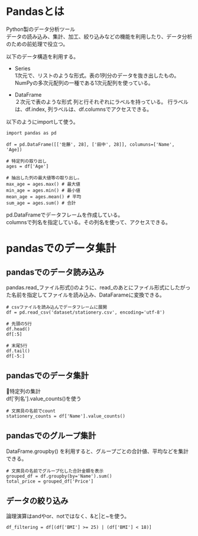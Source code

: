 # Pandasとは

Python製のデータ分析ツール  
データの読み込み、集計、加工、絞り込みなどの機能を利用したり、データ分析のための前処理で役立つ。

以下のデータ構造を利用する。
- Series  
1次元で、リストのような形式。表の1列分のデータを抜き出したもの。  
NumPyの多次元配列の一種である1次元配列を使っている。

- DataFrame  
２次元で表のような形式
列と行それぞれにラベルを持っている。
行ラベルは、df.index, 列ラベルは、df.columnsでアクセスできる。

以下のようにimportして使う。
```
import pandas as pd

df = pd.DataFrame([['佐藤', 28], ['田中', 28]], columuns=['Name', 'Age])

# 特定列の取り出し
ages = df['Age']

# 抽出した列の最大値等の取り出し。
max_age = ages.max() # 最大値
min_age = ages.min() # 最小値
mean_age = ages.mean() # 平均
sum_age = ages.sum() # 合計

```
pd.DataFrameでデータフレームを作成している。  
columnsで列名を指定している。その列名を使って、アクセスできる。  


# pandasでのデータ集計

## pandasでのデータ読み込み

pandas.read_ファイル形式()のように、read_のあとにファイル形式にしたがった名前を指定してファイルを読み込み、DataFarameに変換できる。

```
# csvファイルを読み込んでデータフレームに展開
df = pd.read_csv('dataset/stationery.csv', encoding='utf-8')

# 先頭の5行
df.head()
df[:5]

# 末尾5行
df.tail()
df[-5:]
```

## pandasでのデータ集計

特定列の集計  
df['列名'].value_counts()を使う
```
# 文房具の名前でcount
stationery_counts = df['Name'].value_counts()
```

## pandasでのグループ集計

DataFrame.groupby() を利用すると、グループごとの合計値、平均などを集計できる。

```
# 文房具の名前でグループ化した合計金額を表示
grouped_df = df.groupby(by='Name').sum()
total_price = grouped_df['Price']
```

## データの絞り込み

論理演算はandやor、notではなく、&と|と~を使う。

```
df_filtering = df[(df['BMI'] >= 25) | (df['BMI'] < 18)]
```


